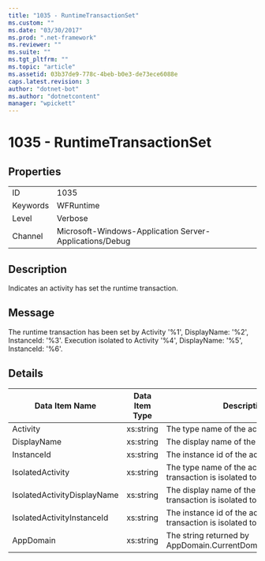 ```yaml
---
title: "1035 - RuntimeTransactionSet"
ms.custom: ""
ms.date: "03/30/2017"
ms.prod: ".net-framework"
ms.reviewer: ""
ms.suite: ""
ms.tgt_pltfrm: ""
ms.topic: "article"
ms.assetid: 03b37de9-778c-4beb-b0e3-de73ece6088e
caps.latest.revision: 3
author: "dotnet-bot"
ms.author: "dotnetcontent"
manager: "wpickett"
---
```

# 1035 - RuntimeTransactionSet
## Properties  
  
|||  
|-|-|  
|ID|1035|  
|Keywords|WFRuntime|  
|Level|Verbose|  
|Channel|Microsoft-Windows-Application Server-Applications/Debug|  
  
## Description  
 Indicates an activity has set the runtime transaction.  
  
## Message  
 The runtime transaction has been set by Activity '%1', DisplayName: '%2', InstanceId: '%3'.  Execution isolated to Activity '%4', DisplayName: '%5', InstanceId: '%6'.  
  
## Details  
  
|Data Item Name|Data Item Type|Description|  
|--------------------|--------------------|-----------------|  
|Activity|xs:string|The type name of the activity.|  
|DisplayName|xs:string|The display name of the activity.|  
|InstanceId|xs:string|The instance id of the activity.|  
|IsolatedActivity|xs:string|The type name of the activity that the transaction is isolated to.|  
|IsolatedActivityDisplayName|xs:string|The display name of the activity that the transaction is isolated to.|  
|IsolatedActivityInstanceId|xs:string|The instance id of the activity that the transaction is isolated to.|  
|AppDomain|xs:string|The string returned by AppDomain.CurrentDomain.FriendlyName.|
